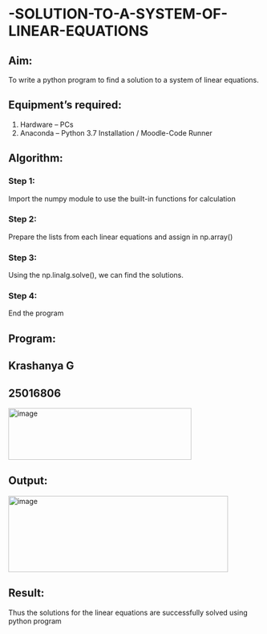 # -SOLUTION-TO-A-SYSTEM-OF-LINEAR-EQUATIONS
## Aim:
To write a python program to find a solution to a system of linear equations.
## Equipment’s required:
1. 	Hardware – PCs
2. 	Anaconda – Python 3.7 Installation / Moodle-Code Runner
## Algorithm:
### Step 1: 
Import the numpy module to use the built-in functions for calculation
### Step 2: 
Prepare the lists from each linear equations and assign in np.array()
### Step 3: 
Using the np.linalg.solve(), we can find the solutions.
### Step 4: 
End the program
## Program:
## Krashanya G 
## 25016806
<img width="365" height="103" alt="image" src="https://github.com/user-attachments/assets/99e109ca-647b-4d5a-a3d3-529e0c6bfc1c" />


## Output:
<img width="438" height="152" alt="image" src="https://github.com/user-attachments/assets/7dbb8489-648c-41a9-a9cd-80adc24df689" />

## Result: 
Thus the solutions for the linear equations are successfully solved using python program

